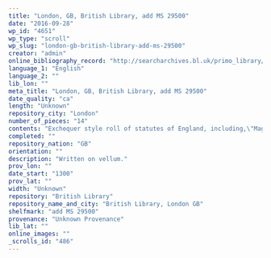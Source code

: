 ```yaml
---
title: "London, GB, British Library, add MS 29500"
date: "2016-09-28"
wp_id: "4651"
wp_type: "scroll"
wp_slug: "london-gb-british-library-add-ms-29500"
creator: "admin"
online_bibliography_record: "http://searcharchives.bl.uk/primo_library/libweb/action/display.do?tabs=detailsTab&ct=display&fn=search&doc=IAMS032-002021020&indx=1&recIds=IAMS032-002021020&recIdxs=0&elementId=0&renderMode=poppedOut&displayMode=full&frbrVersion=&dscnt=1&frbg=&scp.scps=scope%3A%28BL%29&tab=local&dstmp=1404149231017&srt=rank&mode=Basic&dum=true&vl(freeText0)=29500&vid=IAMS_VU2"
language_1: "English"
language_2: ""
lib_lon: ""
meta_title: "London, GB, British Library, add MS 29500"
date_quality: "ca"
length: "Unknown"
repository_city: "London"
number_of_pieces: "14"
contents: "Exchequer style roll of statutes of England, including,\"Magna Carta\" of Edward I., \"Carta Forests\" of the same, statutes of Merton, Marlborough, Westminster I., Gloucester, and Westminster II."
completed: ""
repository_nation: "GB"
orientation: ""
description: "Written on vellum."
prov_lon: ""
date_start: "1300"
prov_lat: ""
width: "Unknown"
repository: "British Library"
repository_name_and_city: "British Library, London GB"
shelfmark: "add MS 29500"
provenance: "Unknown Provenance"
lib_lat: ""
online_images: ""
_scrolls_id: "486"
---
```



